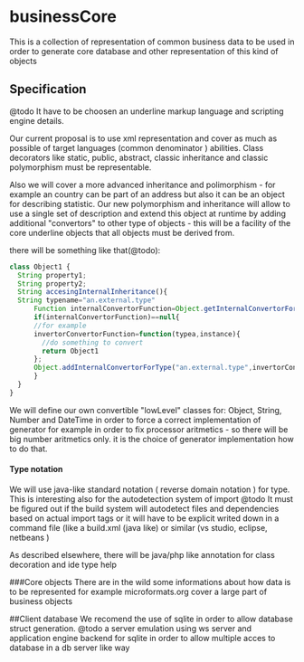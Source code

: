 # businessCore
This is a collection of  representation of common business data to be used in order to generate core database and other representation of this kind of objects

## Specification
@todo
It have to be choosen an underline markup language and scripting engine details.

Our current proposal is to use xml representation and cover as much as possible of target languages (common denominator ) abilities. Class decorators like static, public, abstract, classic inheritance and classic polymorphism must be representable.

Also we will cover a more advanced inheritance and polimorphism - for example an country can be part of an address but also it can be an object for describing statistic. Our new polymorphism and inheritance will allow to use a single set of description and extend this object at runtime by adding additional "convertors" to other type of objects - this will be a facility of the core underline objects that all objects must be derived from.

there will be something like that(@todo):
```javascript
class Object1 {
  String property1;
  String property2;
  String accesingInternalInheritance(){
  String typename="an.external.type"
      Function internalConvertorFunction=Object.getInternalConvertorForType("an.external.type.",typeof(Object1));
      if(internalConvertorFunction)==null{
      //for example
      invertorConvertorFunction=function(typea,instance){
        //do something to convert
        return Object1
      };
      Object.addInternalConvertorForType("an.external.type",invertorConvertorFunction,typeof(Object1));
      }
  }
}
```



We will define our own convertible "lowLevel" classes for: Object, String,  Number and DateTime in order to force a correct implementation of generator for example in order to fix processor aritmetics - so there will be big number aritmetics only. it is the choice of generator implementation how to do that.

#### Type notation
We will use java-like standard notation ( reverse domain notation ) for type. This is interesting also for the autodetection system of import 
@todo It must be figured out if the build system will autodetect files and dependencies based on actual import tags or it will have to be explicit writed down in a command file (like a build.xml (java like) or similar (vs studio, eclipse, netbeans )

As described elsewhere, there will be java/php like annotation for class decoration and ide type help


###Core objects
There are in the wild some informations about how data is to be represented for example microformats.org cover a large part of business objects

##Client database
We recomend the use of sqlite in order to allow  database struct generation.
@todo a server emulation using ws server and application engine backend for sqlite in order to allow multiple acces to database in a db server like way
